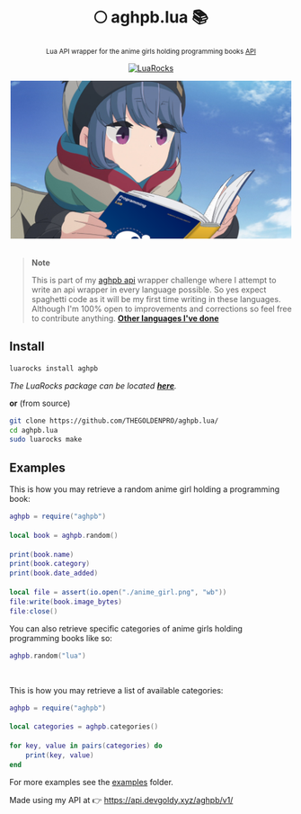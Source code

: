 <div align="center">

  # 🌕 aghpb.lua 📚
  <sub>Lua API wrapper for the anime girls holding programming books [API](https://api.devgoldy.xyz/aghpb/v1/docs)</sub>

  [![LuaRocks](https://img.shields.io/luarocks/v/THEGOLDENPRO/aghpb)](https://luarocks.org/modules/THEGOLDENPRO/aghpb)

</div>

<div align="center">

  <img src="./assets/book_1.png" width="500px">

</div>

<br>

> **Note**
> 
> This is part of my [aghpb api](https://github.com/THEGOLDENPRO/aghpb_api) wrapper challenge where I attempt to write an api wrapper in every language possible. So yes expect spaghetti code as it will be my first time writing in these languages. Although I'm 100% open to improvements and corrections so feel free to contribute anything.
> **[Other languages I've done](https://github.com/THEGOLDENPRO/aghpb_api#-api-wrappers)**

## Install
```sh
luarocks install aghpb
```
*The LuaRocks package can be located [**here**](https://luarocks.org/modules/THEGOLDENPRO/aghpb).*

**or** (from source)
```sh
git clone https://github.com/THEGOLDENPRO/aghpb.lua/
cd aghpb.lua
sudo luarocks make 
```

## Examples
This is how you may retrieve a random anime girl holding a programming book:
```lua
aghpb = require("aghpb")

local book = aghpb.random()

print(book.name)
print(book.category)
print(book.date_added)

local file = assert(io.open("./anime_girl.png", "wb"))
file:write(book.image_bytes)
file:close()
```
You can also retrieve specific categories of anime girls holding programming books like so:
```lua
aghpb.random("lua")
```

<br>

This is how you may retrieve a list of available categories:
```lua
aghpb = require("aghpb")

local categories = aghpb.categories()

for key, value in pairs(categories) do
    print(key, value)
end
```

For more examples see the [examples](./examples) folder.

Made using my API at 👉 https://api.devgoldy.xyz/aghpb/v1/
